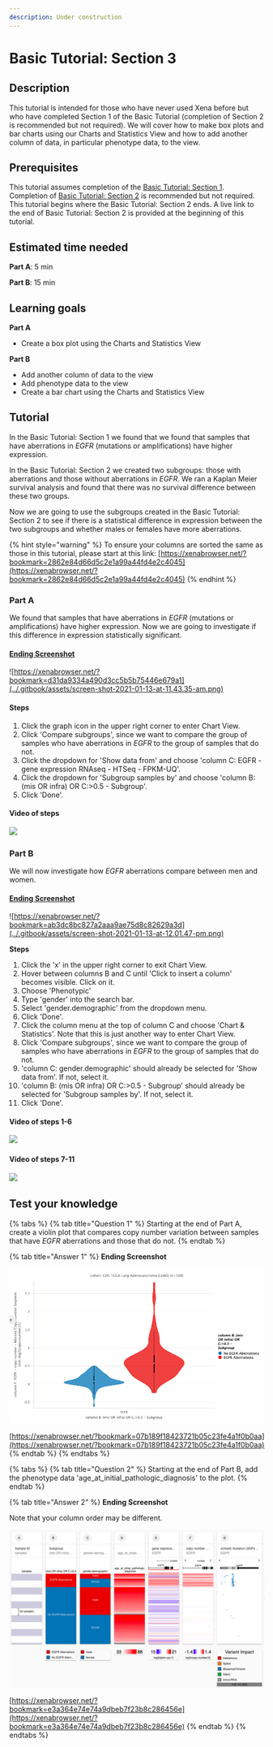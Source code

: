 ```yaml
---
description: Under construction
---
```


# Basic Tutorial: Section 3

## Description

This tutorial is intended for those who have never used Xena before but who have completed Section 1 of the Basic Tutorial \(completion of Section 2 is recommended but not required\). We will cover how to make box plots and bar charts using our Charts and Statistics View and how to add another column of data, in particular phenotype data, to the view.

## Prerequisites

This tutorial assumes completion of the [Basic Tutorial: Section 1](basic-tutorial-section-1.md). Completion of [Basic Tutorial: Section 2](basic-tutorial-section-2.md) is recommended but not required. This tutorial begins where the Basic Tutorial: Section 2 ends. A live link to the end of Basic Tutorial: Section 2 is provided at the beginning of this tutorial.

## Estimated time needed

**Part A**: 5 min

**Part B**: 15 min

## Learning goals

**Part A**

* Create a box plot using the Charts and Statistics View

**Part B**

* Add another column of data to the view
* Add phenotype data to the view
* Create a bar chart using the Charts and Statistics View

## Tutorial

In the Basic Tutorial: Section 1 we found that we found that samples that have aberrations in _EGFR_ \(mutations or amplifications\) have higher expression.

In the Basic Tutorial: Section 2 we created two subgroups: those with aberrations and those without aberrations in _EGFR_. We ran a Kaplan Meier survival analysis and found that there was no survival difference between these two groups. 

Now we are going to use the subgroups created in the Basic Tutorial: Section 2 to see if there is a statistical difference in expression between the two subgroups and whether males or females have more aberrations.

{% hint style="warning" %}
To ensure your columns are sorted the same as those in this tutorial, please start at this link: [https://xenabrowser.net/?bookmark=2862e84d66d5c2e1a99a44fd4e2c4045](https://xenabrowser.net/?bookmark=2862e84d66d5c2e1a99a44fd4e2c4045)
{% endhint %}

### Part A

We found that samples that have aberrations in _EGFR_ \(mutations or amplifications\) have higher expression. Now we are going to investigate if this difference in expression statistically significant.

#### [Ending Screenshot](https://xenabrowser.net/?bookmark=dc05bbdcf590f7df4506fbcd721f60b5)

![https://xenabrowser.net/?bookmark=d31da9334a490d3cc5b5b75446e679a1](../.gitbook/assets/screen-shot-2021-01-13-at-11.43.35-am.png)

#### Steps

1. Click the graph icon in the upper right corner to enter Chart View.
2. Click 'Compare subgroups', since we want to compare the group of samples who have aberrations in _EGFR_ to the group of samples that do not.
3. Click the dropdown for 'Show data from' and choose 'column C: EGFR - gene expression RNAseq - HTSeq - FPKM-UQ'.
4. Click the dropdown for 'Subgroup samples by' and choose 'column B: \(mis OR infra\) OR C:&gt;0.5 - Subgroup'.
5. Click 'Done'. 

#### Video of steps

![](../.gitbook/assets/makeboxplot.gif)

### Part B

We will now investigate how _EGFR_ aberrations compare between men and women. 

#### [Ending Screenshot](https://xenabrowser.net/?bookmark=6b1057b1103e9995069e3dbdd7da83ba)

![https://xenabrowser.net/?bookmark=ab3dc8bc827a2aaa9ae75d8c82629a3d](../.gitbook/assets/screen-shot-2021-01-13-at-12.01.47-pm.png)

**Steps**

1. Click the 'x' in the upper right corner to exit Chart View.
2. Hover between columns B and C until 'Click to insert a column' becomes visible. Click on it.
3. Choose 'Phenotypic'
4. Type 'gender' into the search bar.
5. Select 'gender.demographic' from the dropdown menu.
6. Click 'Done'.
7. Click the column menu at the top of column C and choose 'Chart & Statistics'. Note that this is just another way to enter Chart View.
8. Click 'Compare subgroups', since we want to compare the group of samples who have aberrations in _EGFR_ to the group of samples that do not.
9. 'column C: gender.demographic' should already be selected for  'Show data from'. If not, select it.
10. 'column B: \(mis OR infra\) OR C:&gt;0.5 - Subgroup' should already be selected for 'Subgroup samples by'. If not, select it.
11. Click 'Done'. 

#### Video of steps 1-6

![](../.gitbook/assets/addgender.gif)

#### Video of steps 7-11

![](../.gitbook/assets/barchart.gif)

## Test your knowledge

{% tabs %}
{% tab title="Question 1" %}
Starting at the end of Part A, create a violin plot that compares copy number variation between samples that have _EGFR_ aberrations and those that do not.
{% endtab %}

{% tab title="Answer 1" %}
**Ending Screenshot**

![](../.gitbook/assets/screen-shot-2021-01-13-at-2.20.27-pm.png)

[https://xenabrowser.net/?bookmark=07b189f18423721b05c23fe4a1f0b0aa](https://xenabrowser.net/?bookmark=07b189f18423721b05c23fe4a1f0b0aa)
{% endtab %}
{% endtabs %}

{% tabs %}
{% tab title="Question 2" %}
Starting at the end of Part B, add the phenotype data 'age\_at\_initial\_pathologic\_diagnosis' to the plot.
{% endtab %}

{% tab title="Answer 2" %}
**Ending Screenshot**

Note that your column order may be different.

![](../.gitbook/assets/screen-shot-2021-01-13-at-2.17.07-pm.png)

[https://xenabrowser.net/?bookmark=e3a364e74e74a9dbeb7f23b8c286456e](https://xenabrowser.net/?bookmark=e3a364e74e74a9dbeb7f23b8c286456e)
{% endtab %}
{% endtabs %}

